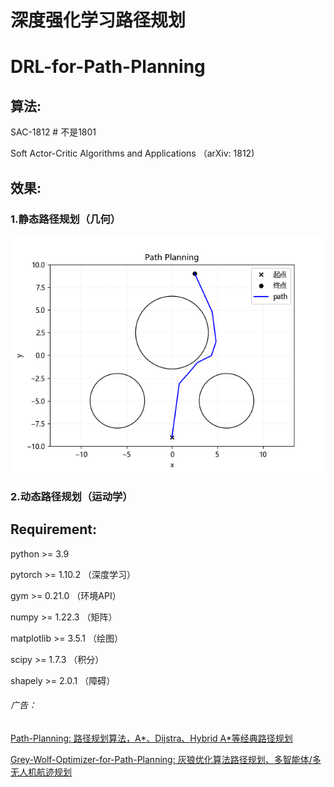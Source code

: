 # 深度强化学习路径规划

# DRL-for-Path-Planning

## 算法:

SAC-1812 # 不是1801

Soft Actor-Critic Algorithms and Applications （arXiv: 1812)

## 效果:

### 1.静态路径规划（几何）

![](图片/Result.png)

### **2.动态路径规划（运动学）**


## **Requirement**:

python >= 3.9

pytorch >= 1.10.2 （深度学习）

gym >= 0.21.0 （环境API）

numpy >= 1.22.3 （矩阵）

matplotlib >= 3.5.1 （绘图）

scipy >=  1.7.3 （积分）

shapely >= 2.0.1 （障碍）

###### 广告：

[Path-Planning: 路径规划算法，A*、Dijstra、Hybrid A*等经典路径规划](https://github.com/zhaohaojie1998/A-Star-for-Path-Planning)

[Grey-Wolf-Optimizer-for-Path-Planning: 灰狼优化算法路径规划、多智能体/多无人机航迹规划](https://github.com/zhaohaojie1998/Grey-Wolf-Optimizer-for-Path-Planning)
